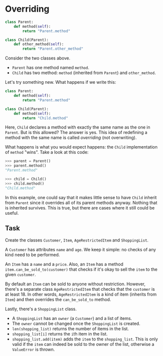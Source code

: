 # Overriding

```python
class Parent:
    def method(self):
        return "Parent.method"

class Child(Parent):
    def other_method(self):
        return "Parent.other_method"
```

Consider the two classes above.

* `Parent` has one method named `method`.
* `Child` has two method: `method` (inherited from `Parent`) and `other_method`.

Let's try something new.
What happens if we write this:

```python
class Parent:
    def method(self):
        return "Parent.method"

class Child(Parent):
    def method(self):
        return "Child.method"
```

Here, `Child` declares a method with exactly the same name as the one in `Parent`.
But is this allowed? The answer is yes. This idea of redefining a method with the same name is called _overriding_ (not overwriting).

What happens is what you would expect happens: the `Child` implementation of `method` "wins".
Take a look at this code:

```python
>>> parent = Parent()
>>> parent.method()
"Parent.method"

>>> child = Child()
>>> child.method()
"Child.method"
```

In this example, one could say that it makes little sense to have `Child` inherit from `Parent` since it overrides all of its parent methods anyway.
Nothing that is inherited survives.
This is true, but there are cases where it still could be useful.

## Task

Create the classes `Customer`, `Item`, `AgeRestrictedItem` and `ShoppingList`.

A `Customer` has attributes `name` and `age`.
We keep it simple: no checks of any kind need to be performed.

An `Item` has a `name` and a `price`.
Also, an `Item` has a method `item.can_be_sold_to(customer)` that checks if it's okay to sell the `item` to the given `customer`.

By default an `Item` can be sold to anyone without restriction.
However, there's a separate class `AgeRestrictedItem` that checks that the `customer` is at least 18.
In other words, `AgeRestrictedItem` is a kind of item (inherits from `Item`) and then overrides the `can_be_sold_to` method.

Lastly, there's a `ShoppingList` class.

* A `ShoppingList` has an `owner` (a `Customer`) and a list of items.
* The `owner` cannot be changed once the `ShoppingList` is created.
* `len(shopping_list)` returns the number of items in the list.
* `shopping_list[i]` returns the `i`th item in the list.
* `shopping_list.add(item)` adds the `item` to the `shopping_list`.
  This is only valid if the `item` can indeed be sold to the owner of the list, otherwise a `ValueError` is thrown.
